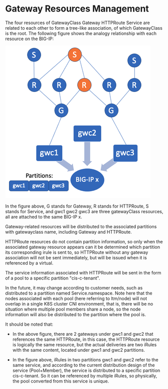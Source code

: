 # Gateway Resources Management

The four resources of GatewayClass Gateway HTTPRoute Service are related to each other to form a tree-like association, of which GatewayClass is the root. The following figure shows the analogy relationship with each resource on the BIG-IP:

![image](./gatewayclass-bigip.png)

In the figure above, G stands for Gateway, R stands for HTTPRoute, S stands for Service, and gwc1 gwc2 gwc3 are three gatewayClass resources, all are attached to the same BIG-IP x.

Gateway-related resources will be distributed to the associated partitions with gatewayclass name, including Gateway and HTTPRoute.

HTTPRoute resources do not contain partition information, so only when the associated gateway resource appears can it be determined which partition its corresponding irule is sent to, so HTTPRoute without any gateway association will not be sent immediately, but will be issued when it is referenced by a virtual.

The service information associated with HTTPRoute will be sent in the form of a pool to a specific partition "cis-c-tenant".

In the future, it may change according to customer needs, such as distributed to a partition named Service.namespace. Note here that the nodes associated with each pool (here referring to ltm/node) will not overlap in a single K8S cluster CNI environment, that is, there will be no situation where multiple pool members share a node, so the node information will also be distributed to the partition where the pool is.

It should be noted that:

* In the above figure, there are 2 gateways under gwc1 and gwc2 that references the same HTTPRoute, in this case, the HTTPRoute resource is logically the same resource, but the actual deliveries are two iRules with the same content, located under gwc1 and gwc2 partitions.

* In the figure above, iRules in two partitions gwc1 and gwc2 refer to the same service, and according to the current distribution design of the service (Pool+Member), the service is distributed to a specific partition cis-c-tenant. So it can be referenced by multiple iRules, so physically, the pool converted from this service is unique. 
